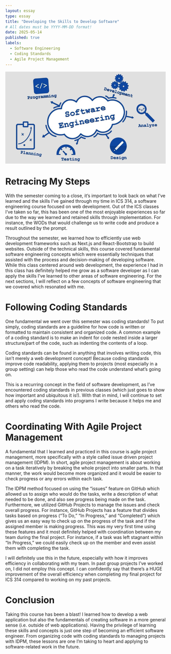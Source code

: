 ```yaml
---
layout: essay
type: essay
title: "Developing the Skills to Develop Software"
# All dates must be YYYY-MM-DD format!
date: 2025-05-14
published: true
labels:
  - Software Engineering
  - Coding Standards
  - Agile Project Management
---
```


<img src="../img/software-engineering.jpg" style="display: block; margin: auto;">

# Retracing My Steps

With the semester coming to a close, it’s important to look back on what I’ve learned and the skills I’ve gained through my time in ICS 314, a software engineering course focused on web development. Out of the ICS classes I’ve taken so far, this has been one of the most enjoyable experiences so far due to the way we learned and retained skills through implementation. For instance, the WODs that would challenge us to write code and produce a result outlined by the prompt. 

Throughout the semester, we learned how to efficiently use web development frameworks such as Next.js and React-Bootstrap to build websites. Outside of the technical skills, this course covered fundamental software engineering concepts which were essentially techniques that assisted with the process and decision-making of developing software. While this class centered around web development, the experience I had in this class has definitely helped me grow as a software developer as I can apply the skills I’ve learned to other areas of software engineering. For the next sections, I will reflect on a few concepts of software engineering that we covered which resonated with me.

# Following Coding Standards

One fundamental we went over this semester was coding standards! To put simply, coding standards are a guideline for how code is written or formatted to maintain consistent and organized code. A common example of a coding standard is to make an indent for code nested inside a larger structure/part of the code, such as indenting the contents of a loop. 

Coding standards can be found in anything that involves writing code, this isn’t merely a web development concept! Because coding standards improve code readability, applying them to projects (most especially in a group setting) can help those who read the code understand what’s going on. 

This is a recurring concept in the field of software development, as I’ve encountered coding standards in previous classes (which just goes to show how important and ubiquitous it is!). With that in mind, I will continue to set and apply coding standards into programs I write because it helps me and others who read the code.

# Coordinating With Agile Project Management

A fundamental that I learned and practiced in this course is agile project management, more specifically with a style called issue driven project management (IDPM). In short, agile project management is about working on a task iteratively by breaking the whole project into smaller parts. In that manner, the work would become more organized and it would be easier to check progress or any errors within each task. 

The IDPM method focused on using the “issues” feature on GitHub which allowed us to assign who would do the tasks, write a description of what needed to be done, and also see progress being made on the task. Furthermore, we utilized GitHub Projects to manage the issues and check overall progress. For instance, GitHub Projects has a feature that divides tasks based on progress (“To Do,” “In Progress,” and “Completed”) which gives us an easy way to check up on the progress of the task and if the assigned member is making progress. This was my very first time using these features and it most definitely helped with coordination between my team during the final project. For instance, if a task was left stagnant within “In Progress,” we could easily check up on the member and even assist them with completing the task.

I will definitely use this in the future, especially with how it improves efficiency in collaborating with my team. In past group projects I’ve worked on, I did not employ this concept. I can confidently say that there’s a HUGE improvement of the overall efficiency when completing my final project for ICS 314 compared to working on my past projects. 

# Conclusion

Taking this course has been a blast! I learned how to develop a web application but also the fundamentals of creating software in a more general sense (i.e. outside of web applications). Having the privilege of learning these skills and concepts is just one step of becoming an efficient software engineer. From organizing code with coding standards to managing projects with IDPM, these lessons are one I’m taking to heart and applying to software-related work in the future.
